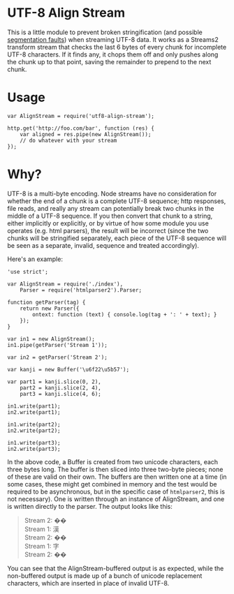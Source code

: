 # UTF-8 Align Stream

This is a little module to prevent broken stringification (and possible [segmentation faults](https://github.com/joyent/node/issues/25583)) when streaming UTF-8 data. It works as a Streams2 transform stream that checks the last 6 bytes of every chunk for incomplete UTF-8 characters. If it finds any, it chops them off and only pushes along the chunk up to that point, saving the remainder to prepend to the next chunk.

# Usage

    var AlignStream = require('utf8-align-stream');
	
	http.get('http://foo.com/bar', function (res) {
        var aligned = res.pipe(new AlignStream());
        // do whatever with your stream
	});

# Why?

UTF-8 is a multi-byte encoding. Node streams have no consideration for whether the end of a chunk is a complete UTF-8 sequence; http responses, file reads, and really any stream can potentially break two chunks in the middle of a UTF-8 sequence. If you then convert that chunk to a string, either implicitly or explicitly, or by virtue of how some module you use operates (e.g. html parsers), the result will be incorrect (since the two chunks will be stringified separately, each piece of the UTF-8 sequence will be seen as a separate, invalid, sequence and treated accordingly).

Here's an example:

    'use strict';

    var AlignStream = require('./index'),
        Parser = require('htmlparser2').Parser;

    function getParser(tag) {
        return new Parser({
            ontext: function (text) { console.log(tag + ': ' + text); }
        });
    }

    var in1 = new AlignStream();
    in1.pipe(getParser('Stream 1'));

    var in2 = getParser('Stream 2');

    var kanji = new Buffer('\u6f22\u5b57');

    var part1 = kanji.slice(0, 2),
        part2 = kanji.slice(2, 4),
        part3 = kanji.slice(4, 6);

    in1.write(part1);
    in2.write(part1);

    in1.write(part2);
    in2.write(part2);

    in1.write(part3);
    in2.write(part3);

In the above code, a Buffer is created from two unicode characters, each three bytes long. The buffer is then sliced into three two-byte pieces; none of these are valid on their own. The buffers are then written one at a time (in some cases, these might get combined in memory and the test would be required to be asynchronous, but in the specific case of `htmlparser2`, this is not necessary). One is written through an instance of AlignStream, and one is written directly to the parser. The output looks like this:

> Stream 2: &#65533;&#65533;<br>
> Stream 1: &#28450;<br>
> Stream 2: &#65533;&#65533;<br>
> Stream 1: &#23383;<br>
> Stream 2: &#65533;&#65533;<br>

You can see that the AlignStream-buffered output is as expected, while the non-buffered output is made up of a bunch of unicode replacement characters, which are inserted in place of invalid UTF-8.
